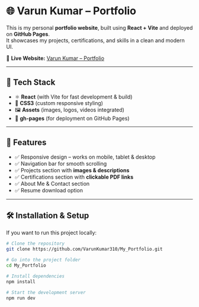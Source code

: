 # 🌐 Varun Kumar – Portfolio

This is my personal **portfolio website**, built using **React + Vite** and deployed on **GitHub Pages**.  
It showcases my projects, certifications, and skills in a clean and modern UI.  

🔗 **Live Website:** [Varun Kumar – Portfolio](https://varunkumar310.github.io/My_Portfolio/)  

---

## 🚀 Tech Stack

- ⚛️ **React** (with Vite for fast development & build)  
- 🎨 **CSS3** (custom responsive styling)  
- 🖼️ **Assets** (images, logos, videos integrated)  
- 📄 **gh-pages** (for deployment on GitHub Pages)  

---

## 📌 Features

- ✅ Responsive design – works on mobile, tablet & desktop  
- ✅ Navigation bar for smooth scrolling  
- ✅ Projects section with **images & descriptions**  
- ✅ Certifications section with **clickable PDF links**  
- ✅ About Me & Contact section  
- ✅ Resume download option  

---

## 🛠️ Installation & Setup

If you want to run this project locally:

```bash
# Clone the repository
git clone https://github.com/VarunKumar310/My_Portfolio.git

# Go into the project folder
cd My_Portfolio

# Install dependencies
npm install

# Start the development server
npm run dev
